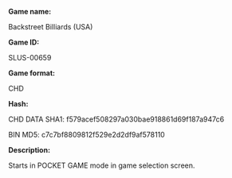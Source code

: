 ﻿**Game name:**

Backstreet Billiards (USA)

**Game ID:**

SLUS-00659

**Game format:**

CHD

**Hash:**

CHD DATA SHA1: f579acef508297a030bae918861d69f187a947c6

BIN MD5: c7c7bf8809812f529e2d2df9af578110

**Description:**

Starts in POCKET GAME mode in game selection screen.